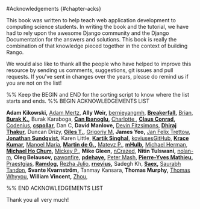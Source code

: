 #Acknowledgements {#chapter-acks}

This book was written to help teach web application development to computing science students. In writing the book and the tutorial, we have had to rely upon the awesome Django community and the Django Documentation for the answers and solutions. This book is really the combination of that knowledge pieced together in the context of building Rango. 

We would also like to thank all the people who have helped to improve this resource by sending us comments, suggestions, git issues and pull requests. If you've sent in changes over the years, please do remind us if you are not on the list! 

%% Keep the BEGIN and END for the sorting script to know where the list starts and ends.
%% BEGIN ACKNOWLEDGEMENTS LIST

**Adam Kikowski,**
[Adam Mertz](https://github.com/Amertz08),
**Ally Weir,**
[bernieyangmh](https://github.com/bernieyangmh),
**[Breakerfall](https://github.com/breakerfall),**
[Brian](https://github.com/flycal6),
**[Burak K.](https://github.com/McMutton),**
Burak Karaboga,
**[Can Ibanoglu](https://github.com/canibanoglu),**
[Charlotte ](https://github.com/Charlotteis),
**[Claus Conrad](https://github.com/cconrad),**
[Codenius](https://twitter.com/Codenius),
**[cspollar](https://github.com/cspollar),**
Dan C,
**David Manlove,**
[Devin Fitzsimons](https://github.com/aisflat439),
**[Dhiraj Thakur](https://github.com/dhirajt),**
Duncan Drizy,
**[Giles T.](https://github.com/gpjt),**
[Grigoriy M](https://github.com/GriMel),
**James Yeo,**
[Jan Felix Trettow](https://tiwtter.com/JanFelixTrettow),
**[Jonathan Sundqvist](https://github.com/jonathan-s),**
Karen Little,
**[Kartik Singhal](https://github.com/k4rtik),**
[koviusesGitHub](https://github.com/koviusesGitHub),
**[Krace Kumar](https://github.com/kracekumar),**
[Manoel Maria](https://twitter.com/xmadruga157),
**[Martin de G.](https://github.com/martindegroot),**
[Matevz P.](https://github.com/matonsjojc),
**[mHulb](https://github.com/mHulb),**
[Michael Herman](https://github.com/mjhea0),
**[Michael Ho Chum](https://github.com/michaelchum),**
[Mickey P.](https://github.com/mickeypash),
**Mike Gleen,**
[nCrazed](https://github.com/nCrazed),
**Nitin Tulswani,**
[nolan-m](https://github.com/nolan-m),
**Oleg Belausov,**
[pawonfire](https://github.com/pawonfire),
**[pdehaye](https://github.com/pdehaye),**
[Peter Mash](https://github.com/PeterMash),
**[Pierre-Yves Mathieu](https://github.com/pywebdesign),**
[Praestgias](https://github.com/praestigias),
**[Ramdog](https://github.com/ramdog),**
[Rezha Julio](https://github.com/kimiamania),
**[rnevius](https://github.com/rnevius),**
Sadegh Kh,
**[Saex](https://github.com/SaeX),**
[Saurabh Tandon](https://twitter.com/saurabhtand),
**Svante Kvarnström,**
Tanmay Kansara,
**Thomas Murphy,**
[Thomas Whyyou](https://twitter.com/thomaswhyyou),
**William Vincent,**
[Zhou](https://github.com/AugustLONG),


%% END ACKNOWLEDGEMENTS LIST

Thank you all very much!



